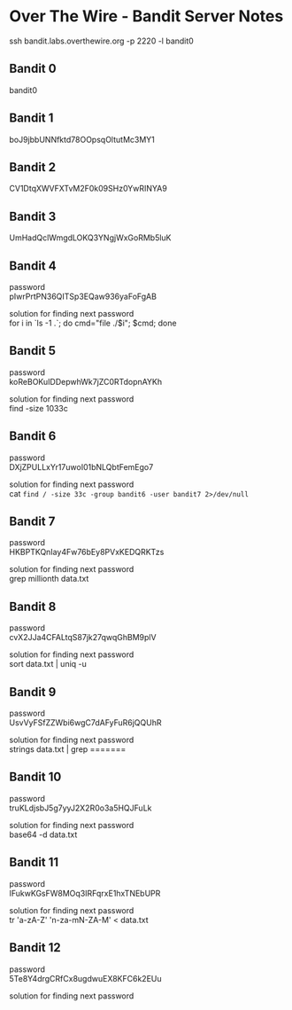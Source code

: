 # Over The Wire - Bandit Server Notes
ssh bandit.labs.overthewire.org -p 2220 -l bandit0

## Bandit 0  
bandit0

## Bandit 1  
boJ9jbbUNNfktd78OOpsqOltutMc3MY1  

## Bandit 2  
CV1DtqXWVFXTvM2F0k09SHz0YwRINYA9  

## Bandit 3  
UmHadQclWmgdLOKQ3YNgjWxGoRMb5luK  

## Bandit 4  
password  
pIwrPrtPN36QITSp3EQaw936yaFoFgAB  

solution for finding next password    
for i in \`ls -1 .`; do cmd="file ./$i"; $cmd; done  

## Bandit 5  
password  
koReBOKuIDDepwhWk7jZC0RTdopnAYKh  

solution for finding next password    
find -size 1033c  

## Bandit 6  
password  
DXjZPULLxYr17uwoI01bNLQbtFemEgo7  

solution for finding next password    
cat `find / -size 33c -group bandit6 -user bandit7 2>/dev/null`

## Bandit 7
password  
HKBPTKQnIay4Fw76bEy8PVxKEDQRKTzs  

solution for finding next password  
grep millionth data.txt  

## Bandit 8  
password  
cvX2JJa4CFALtqS87jk27qwqGhBM9plV  

solution for finding next password  
sort data.txt | uniq -u

## Bandit 9  
password  
UsvVyFSfZZWbi6wgC7dAFyFuR6jQQUhR  

solution for finding next password  
strings data.txt | grep =======  

## Bandit 10  
password  
truKLdjsbJ5g7yyJ2X2R0o3a5HQJFuLk  

solution for finding next password  
base64 -d data.txt  

## Bandit 11  
password  
IFukwKGsFW8MOq3IRFqrxE1hxTNEbUPR  

solution for finding next password  
tr 'a-zA-Z' 'n-za-mN-ZA-M' < data.txt  

## Bandit 12  
password  
5Te8Y4drgCRfCx8ugdwuEX8KFC6k2EUu  

solution for finding next password  
